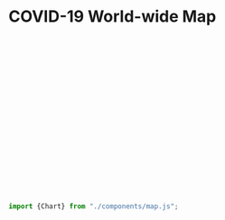 # COVID-19 World-wide Map


<svg id="my_dataviz" width="630" height="350"></svg>


```js
import {Chart} from "./components/map.js";
```